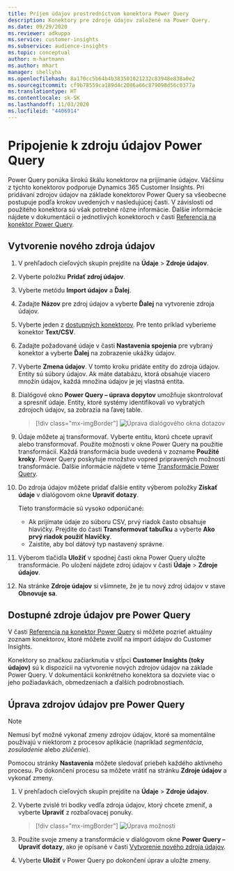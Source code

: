 ```yaml
---
title: Príjem údajov prostredníctvom konektora Power Query
description: Konektory pre zdroje údajov založené na Power Query.
ms.date: 09/29/2020
ms.reviewer: adkuppa
ms.service: customer-insights
ms.subservice: audience-insights
ms.topic: conceptual
author: m-hartmann
ms.author: mhart
manager: shellyha
ms.openlocfilehash: 8a170cc5b64b4b383501021232c83948e838a0e2
ms.sourcegitcommit: cf9b78559ca189d4c2086a66c879098d56c0377a
ms.translationtype: HT
ms.contentlocale: sk-SK
ms.lasthandoff: 11/03/2020
ms.locfileid: "4406914"
---
```

# <a name="connect-to-a-power-query-data-source"></a>Pripojenie k zdroju údajov Power Query

Power Query ponúka širokú škálu konektorov na prijímanie údajov. Väčšinu z týchto konektorov podporuje Dynamics 365 Customer Insights. Pri pridávaní zdrojov údajov na základe konektorov Power Query sa všeobecne postupuje podľa krokov uvedených v nasledujúcej časti. V závislosti od použitého konektora sú však potrebné rôzne informácie. Ďalšie informácie nájdete v dokumentácii o jednotlivých konektoroch v časti [Referencia na konektor Power Query](https://docs.microsoft.com/power-query/connectors/).

## <a name="create-a-new-data-source"></a>Vytvorenie nového zdroja údajov

1. V prehľadoch cieľových skupín prejdite na **Údaje** > **Zdroje údajov**.

1. Vyberte položku **Pridať zdroj údajov**.

1. Vyberte metódu **Import údajov** a **Ďalej**.

1. Zadajte **Názov** pre zdroj údajov a vyberte **Ďalej** na vytvorenie zdroja údajov.

1. Vyberte jeden z [dostupných konektorov](#available-power-query-data-sources). Pre tento príklad vyberieme konektor **Text/CSV**.

1. Zadajte požadované údaje v časti **Nastavenia spojenia** pre vybraný konektor a vyberte **Ďalej** na zobrazenie ukážky údajov.

1. Vyberte **Zmena údajov**. V tomto kroku pridáte entity do zdroja údajov. Entity sú súbory údajov. Ak máte databázu, ktorá obsahuje viacero množín údajov, každá množina údajov je jej vlastná entita.

1. Dialógové okno **Power Query – úprava dopytov** umožňuje skontrolovať a spresniť údaje. Entity, ktoré systémy identifikovali vo vybratých zdrojoch údajov, sa zobrazia na ľavej table.

   > [!div class="mx-imgBorder"]
   > ![Úprava dialógového okna dotazov](media/data-manager-configure-edit-queries.png "Úprava dialógového okna dotazov")

1. Údaje môžete aj transformovať. Vyberte entitu, ktorú chcete upraviť alebo transformovať. Použite možnosti v okne Power Query na použitie transformácií. Každá transformácia bude uvedená v zozname **Použité kroky**. Power Query poskytuje množstvo vopred pripravených možností transformácie. Ďalšie informácie nájdete v téme [Transformácie Power Query](https://docs.microsoft.com/power-query/power-query-what-is-power-query#transformations).

1. Do zdroja údajov môžete pridať ďalšie entity výberom položky **Získať údaje** v dialógovom okne **Upraviť dotazy**.

   Tieto transformácie sú vysoko odporúčané:

   - Ak prijímate údaje zo súboru CSV, prvý riadok často obsahuje hlavičky. Prejdite do časti **Transformovať tabuľku** a vyberte **Ako prvý riadok použiť hlavičky**.
   - Zaistite, aby bol dátový typ nastavený správne.

1. Výberom tlačidla **Uložiť** v spodnej časti okna Power Query uložte transformácie. Po uložení nájdete zdroj údajov v časti **Údaje** > **Zdroje údajov**.

1. Na stránke **Zdroje údajov** si všimnete, že je tu nový zdroj údajov v stave **Obnovuje sa**.

## <a name="available-power-query-data-sources"></a>Dostupné zdroje údajov pre Power Query

V časti [Referencia na konektor Power Query](https://docs.microsoft.com/power-query/connectors/) si môžete pozrieť aktuálny zoznam konektorov, ktoré môžete zvoliť na import údajov do Customer Insights. 

Konektory so značkou začiarknutia v stĺpci **Customer Insights (toky údajov)** sú k dispozícii na vytvorenie nových zdrojov údajov na základe Power Query. V dokumentácii konkrétneho konektora sa dozviete viac o jeho požiadavkách, obmedzeniach a ďalších podrobnostiach.

## <a name="edit-power-query-data-sources"></a>Úprava zdrojov údajov pre Power Query

> [!NOTE]
> Nemusí byť možné vykonať zmeny zdrojov údajov, ktoré sa momentálne používajú v niektorom z procesov aplikácie (napríklad *segmentácia*, *zosúladenie* alebo *zlúčenie*). 
>
> Pomocou stránky **Nastavenia** môžete sledovať priebeh každého aktívneho procesu. Po dokončení procesu sa môžete vrátiť na stránku **Zdroje údajov** a vykonať zmeny.

1. V prehľadoch cieľových skupín prejdite na **Údaje** > **Zdroje údajov**.

2. Vyberte zvislé tri bodky vedľa zdroja údajov, ktorý chcete zmeniť, a vyberte **Upraviť** z rozbaľovacej ponuky.

   > [!div class="mx-imgBorder"]
   > ![Úprava možnosti](media/edit-option-data-sources.png "Úprava možnosti")

3. Použite svoje zmeny a transformácie v dialógovom okne **Power Query – Upraviť dotazy**, ako je opísané v časti [Vytvorenie nového zdroja údajov](#create-a-new-data-source).

4. Vyberte **Uložiť** v Power Query po dokončení úprav a uložte zmeny.
